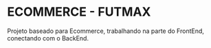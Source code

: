 # ECOMMERCE - FUTMAX

Projeto baseado para Ecommerce, trabalhando na parte do FrontEnd,
conectando com o BackEnd.
